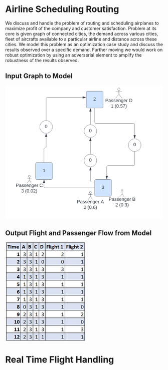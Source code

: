 # Airline Scheduling Routing
We discuss and handle the problem of routing and scheduling airplanes to maximize profit of the company and customer satisfaction. Problem at its core is given 
graph of connected cities, the demand across various cities, fleet of aircrafts available to a particular airline and distance across these cities. We model this problem as an optimization case study and discuss the results observed over a specific demand. Further moving we would work on robust optimization by using an adverserial element to amplify the robustness of the results observed.
 
## Input Graph to Model
![Input Graph Image](https://github.com/namritaansh02/Airline-Scheduling-Routing/blob/main/input%20graph.png)

## Output Flight and Passenger Flow from Model 
![Results Imafge](https://github.com/namritaansh02/Airline-Scheduling-Routing/blob/main/results.jpg)

# Real Time Flight Handling
